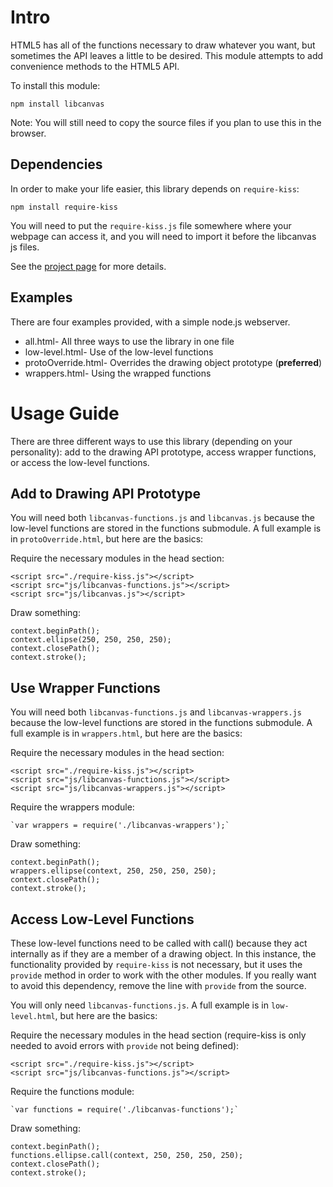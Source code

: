 Intro
=====

HTML5 has all of the functions necessary to draw whatever you want, but sometimes the API leaves a little to be desired.  This module attempts to add convenience methods to the HTML5 API.

To install this module:

`npm install libcanvas`

Note: You will still need to copy the source files if you plan to use this in the browser.

Dependencies
------------

In order to make your life easier, this library depends on `require-kiss`:

`npm install require-kiss`

You will need to put the `require-kiss.js` file somewhere where your webpage can access it, and you will need to import it before the libcanvas js files.

See the [project page](https://github.com/coolaj86/require-kiss-js) for more details.

Examples
--------

There are four examples provided, with a simple node.js webserver.

* all.html- All three ways to use the library in one file
* low-level.html- Use of the low-level functions
* protoOverride.html- Overrides the drawing object prototype (**preferred**)
* wrappers.html- Using the wrapped functions

Usage Guide
===========

There are three different ways to use this library (depending on your personality): add to the drawing API prototype, access wrapper functions, or access the low-level functions.

Add to Drawing API Prototype
----------------------------

You will need both `libcanvas-functions.js` and `libcanvas.js` because the low-level functions are stored in the functions submodule.  A full example is in `protoOverride.html`, but here are the basics:

Require the necessary modules in the head section:

	<script src="./require-kiss.js"></script>
	<script src="js/libcanvas-functions.js"></script>
	<script src="js/libcanvas.js"></script>

Draw something:

	context.beginPath();
	context.ellipse(250, 250, 250, 250);
	context.closePath();
	context.stroke();

Use Wrapper Functions
---------------------

You will need both `libcanvas-functions.js` and `libcanvas-wrappers.js` because the low-level functions are stored in the functions submodule.  A full example is in `wrappers.html`, but here are the basics:

Require the necessary modules in the head section:

	<script src="./require-kiss.js"></script>
	<script src="js/libcanvas-functions.js"></script>
	<script src="js/libcanvas-wrappers.js"></script>

Require the wrappers module:

	`var wrappers = require('./libcanvas-wrappers');`

Draw something:

	context.beginPath();
	wrappers.ellipse(context, 250, 250, 250, 250);
	context.closePath();
	context.stroke();

Access Low-Level Functions
--------------------------

These low-level functions need to be called with call() because they act internally as if they are a member of a drawing object. In this instance, the functionality provided by `require-kiss` is not necessary, but it uses the `provide` method in order to work with the other modules. If you really want to avoid this dependency, remove the line with `provide` from the source.

You will only need `libcanvas-functions.js`.  A full example is in `low-level.html`, but here are the basics:

Require the necessary modules in the head section (require-kiss is only needed to avoid errors with `provide` not being defined):

	<script src="./require-kiss.js"></script>
	<script src="js/libcanvas-functions.js"></script>

Require the functions module:

	`var functions = require('./libcanvas-functions');`

Draw something:

	context.beginPath();
	functions.ellipse.call(context, 250, 250, 250, 250);
	context.closePath();
	context.stroke();
